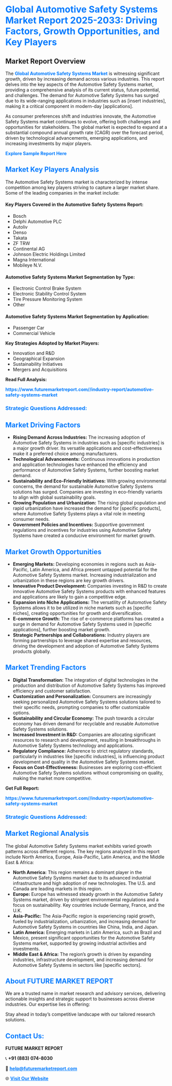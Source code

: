 <h1 style="color: #007BFF;">Global Automotive Safety Systems Market Report 2025-2033: Driving Factors, Growth Opportunities, and Key Players</h1>

<section id="overview">
<h2>Market Report Overview</h2>
<p>The <a href="https://www.futuremarketreport.com//industry-report/automotive-safety-systems-market" style="color: #007BFF; text-decoration: none;"><strong>Global Automotive Safety Systems Market</strong></a> is witnessing significant growth, driven by increasing demand across various industries. This report delves into the key aspects of the Automotive Safety Systems market, providing a comprehensive analysis of its current status, future potential, and challenges. The demand for Automotive Safety Systems has surged due to its wide-ranging applications in industries such as [insert industries], making it a critical component in modern-day [applications].</p>
<p>As consumer preferences shift and industries innovate, the Automotive Safety Systems market continues to evolve, offering both challenges and opportunities for stakeholders. The global market is expected to expand at a substantial compound annual growth rate (CAGR) over the forecast period, driven by technological advancements, emerging applications, and increasing investments by major players.</p>
</section>

<section id="overview">
<p><a href="https://www.futuremarketreport.com//request-sample/reportId=85307" style="color: #007BFF; text-decoration: none;"><strong>Explore Sample Report Here</strong></a></p>
</section>

<section id="key-players">
<h2 style="color: #007BFF;">Market Key Players Analysis</h2>
<p>The Automotive Safety Systems market is characterized by intense competition among key players striving to capture a larger market share. Some of the leading companies in the market include:</p>
<h4>Key Players Covered in the Automotive Safety Systems Report:</h4>
<ul><li>Bosch</li><li>Delphi Automotive PLC</li><li>Autoliv</li><li>Denso</li><li>Takata</li><li>ZF TRW</li><li>Continental AG</li><li>Johnson Electric Holdings Limited</li><li>Magna International</li><li>Mobileye N.V.</li></ul>
<h4>Automotive Safety Systems Market Segmentation by Type:</h4>
<ul><li>Electronic Control Brake System</li><li>Electronic Stability Control System</li><li>Tire Pressure Monitoring System</li><li>Other</li></ul>

<h4>Automotive Safety Systems Market Segmentation by Application:</h4>
<ul><li>Passenger Car</li><li>Commercial Vehicle</li></ul>
<p><strong>Key Strategies Adopted by Market Players:</strong></p>
<ul>
<li>Innovation and R&D</li>
<li>Geographical Expansion</li>
<li>Sustainability Initiatives</li>
<li>Mergers and Acquisitions</li>
</ul>
</section>

<section>
<p><strong>Read Full Analysis: </strong></p><a href="https://www.futuremarketreport.com//industry-report/automotive-safety-systems-market" style="color: #007BFF; text-decoration: none;"><strong>https://www.futuremarketreport.com//industry-report/automotive-safety-systems-market</strong></a>
<h3 style="color: #007BFF;">Strategic Questions Addressed:</h3>
</section>

<section id="driving-factors">
<h2 style="color: #007BFF;">Market Driving Factors</h2>
<ul>
<li><strong>Rising Demand Across Industries:</strong> The increasing adoption of Automotive Safety Systems in industries such as [specific industries] is a major growth driver. Its versatile applications and cost-effectiveness make it a preferred choice among manufacturers.</li>
<li><strong>Technological Advancements:</strong> Continuous innovations in production and application technologies have enhanced the efficiency and performance of Automotive Safety Systems, further boosting market demand.</li>
<li><strong>Sustainability and Eco-Friendly Initiatives:</strong> With growing environmental concerns, the demand for sustainable Automotive Safety Systems solutions has surged. Companies are investing in eco-friendly variants to align with global sustainability goals.</li>
<li><strong>Growing Population and Urbanization:</strong> The rising global population and rapid urbanization have increased the demand for [specific products], where Automotive Safety Systems plays a vital role in meeting consumer needs.</li>
<li><strong>Government Policies and Incentives:</strong> Supportive government regulations and incentives for industries using Automotive Safety Systems have created a conducive environment for market growth.</li>
</ul>
</section>

<section id="growth-opportunities">
<h2 style="color: #007BFF;">Market Growth Opportunities</h2>
<ul>
<li><strong>Emerging Markets:</strong> Developing economies in regions such as Asia-Pacific, Latin America, and Africa present untapped potential for the Automotive Safety Systems market. Increasing industrialization and urbanization in these regions are key growth drivers.</li>
<li><strong>Innovative Product Development:</strong> Companies investing in R&D to create innovative Automotive Safety Systems products with enhanced features and applications are likely to gain a competitive edge.</li>
<li><strong>Expansion into Niche Applications:</strong> The versatility of Automotive Safety Systems allows it to be utilized in niche markets such as [specific niches], creating opportunities for growth and diversification.</li>
<li><strong>E-commerce Growth:</strong> The rise of e-commerce platforms has created a surge in demand for Automotive Safety Systems used in [specific applications], further boosting market growth.</li>
<li><strong>Strategic Partnerships and Collaborations:</strong> Industry players are forming partnerships to leverage shared expertise and resources, driving the development and adoption of Automotive Safety Systems products globally.</li>
</ul>
</section>

<section id="trending-factors">
<h2 style="color: #007BFF;">Market Trending Factors</h2>
<ul>
<li><strong>Digital Transformation:</strong> The integration of digital technologies in the production and distribution of Automotive Safety Systems has improved efficiency and customer satisfaction.</li>
<li><strong>Customization and Personalization:</strong> Consumers are increasingly seeking personalized Automotive Safety Systems solutions tailored to their specific needs, prompting companies to offer customizable options.</li>
<li><strong>Sustainability and Circular Economy:</strong> The push towards a circular economy has driven demand for recyclable and reusable Automotive Safety Systems solutions.</li>
<li><strong>Increased Investment in R&D:</strong> Companies are allocating significant resources to research and development, resulting in breakthroughs in Automotive Safety Systems technology and applications.</li>
<li><strong>Regulatory Compliance:</strong> Adherence to strict regulatory standards, particularly in industries like [specific industries], is influencing product development and quality in the Automotive Safety Systems market.</li>
<li><strong>Focus on Cost-Effectiveness:</strong> Businesses are exploring cost-efficient Automotive Safety Systems solutions without compromising on quality, making the market more competitive.</li>
</ul>
</section>

<section>
<p><strong>Get Full Report: </strong></p><a href="https://www.futuremarketreport.com//industry-report/automotive-safety-systems-market" style="color: #007BFF; text-decoration: none;"><strong>https://www.futuremarketreport.com//industry-report/automotive-safety-systems-market</strong></a>
<h3 style="color: #007BFF;">Strategic Questions Addressed:</h3>
</section>


<section id="regional-analysis">
<h2 style="color: #007BFF;">Market Regional Analysis</h2>
<p>The global Automotive Safety Systems market exhibits varied growth patterns across different regions. The key regions analyzed in this report include North America, Europe, Asia-Pacific, Latin America, and the Middle East & Africa:</p>
<ul>
<li><strong>North America:</strong> This region remains a dominant player in the Automotive Safety Systems market due to its advanced industrial infrastructure and high adoption of new technologies. The U.S. and Canada are leading markets in this region.</li>
<li><strong>Europe:</strong> Europe has witnessed steady growth in the Automotive Safety Systems market, driven by stringent environmental regulations and a focus on sustainability. Key countries include Germany, France, and the U.K.</li>
<li><strong>Asia-Pacific:</strong> The Asia-Pacific region is experiencing rapid growth, fueled by industrialization, urbanization, and increasing demand for Automotive Safety Systems in countries like China, India, and Japan.</li>
<li><strong>Latin America:</strong> Emerging markets in Latin America, such as Brazil and Mexico, present significant opportunities for the Automotive Safety Systems market, supported by growing industrial activities and investments.</li>
<li><strong>Middle East & Africa:</strong> The region’s growth is driven by expanding industries, infrastructure development, and increasing demand for Automotive Safety Systems in sectors like [specific sectors].</li>
</ul>
</section>

<footer>
<h2 style="color: #007BFF;">About FUTURE MARKET REPORT</h2>
<p>We are a trusted name in market research and advisory services, delivering actionable insights and strategic support to businesses across diverse industries. Our expertise lies in offering:</p>

<p>Stay ahead in today’s competitive landscape with our tailored research solutions.</p>

<h2 style="color: #007BFF;">Contact Us:</h2>
<p><strong>FUTURE MARKET REPORT</strong></p>
<p>📞 <strong>+91 (883) 074-8030</strong></p>
<p>📧 <strong><a href="mailto:help@futuremarketreport.com" style="color: #007BFF;">help@futuremarketreport.com</a></strong></p>
<p>🌐 <strong><a href="https://www.futuremarketreport.com/" style="color: #007BFF;">Visit Our Website</a></strong></p>
</footer>